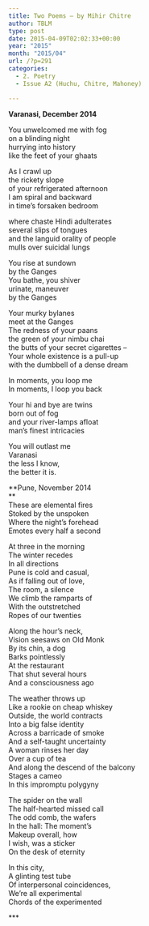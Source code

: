 ```yaml
---
title: Two Poems – by Mihir Chitre
author: TBLM
type: post
date: 2015-04-09T02:02:33+00:00
year: "2015"
month: "2015/04"
url: /?p=291
categories:
  - 2. Poetry
  - Issue A2 (Huchu, Chitre, Mahoney)

---
```

**Varanasi, December 2014**

You unwelcomed me with fog  
on a blinding night  
hurrying into history  
like the feet of your ghaats

As I crawl up  
the rickety slope  
of your refrigerated afternoon  
I am spiral and backward  
in time&#8217;s forsaken bedroom

where chaste Hindi adulterates  
several slips of tongues  
and the languid orality of people  
mulls over suicidal lungs

You rise at sundown  
by the Ganges  
You bathe, you shiver  
urinate, maneuver  
by the Ganges

Your murky bylanes  
meet at the Ganges  
The redness of your paans  
the green of your nimbu chai  
the butts of your secret cigarettes &#8211;  
Your whole existence is a pull-up  
with the dumbbell of a dense dream

In moments, you loop me  
In moments, I loop you back

Your hi and bye are twins  
born out of fog  
and your river-lamps afloat  
man’s finest intricacies

You will outlast me  
Varanasi  
the less I know,  
the better it is.

**Pune, November 2014  
**  
These are elemental fires  
Stoked by the unspoken  
Where the night’s forehead  
Emotes every half a second

At three in the morning  
The winter recedes  
In all directions  
Pune is cold and casual,  
As if falling out of love,  
The room, a silence  
We climb the ramparts of  
With the outstretched  
Ropes of our twenties

Along the hour’s neck,  
Vision seesaws on Old Monk  
By its chin, a dog  
Barks pointlessly  
At the restaurant  
That shut several hours  
And a consciousness ago

The weather throws up  
Like a rookie on cheap whiskey  
Outside, the world contracts  
Into a big false identity  
Across a barricade of smoke  
And a self-taught uncertainty  
A woman rinses her day  
Over a cup of tea  
And along the descend of the balcony  
Stages a cameo  
In this impromptu polygyny 

The spider on the wall  
The half-hearted missed call  
The odd comb, the wafers  
In the hall: The moment&#8217;s  
Makeup overall, how  
I wish, was a sticker  
On the desk of eternity

In this city,  
A glinting test tube  
Of interpersonal coincidences,  
We’re all experimental  
Chords of the experimented

\***